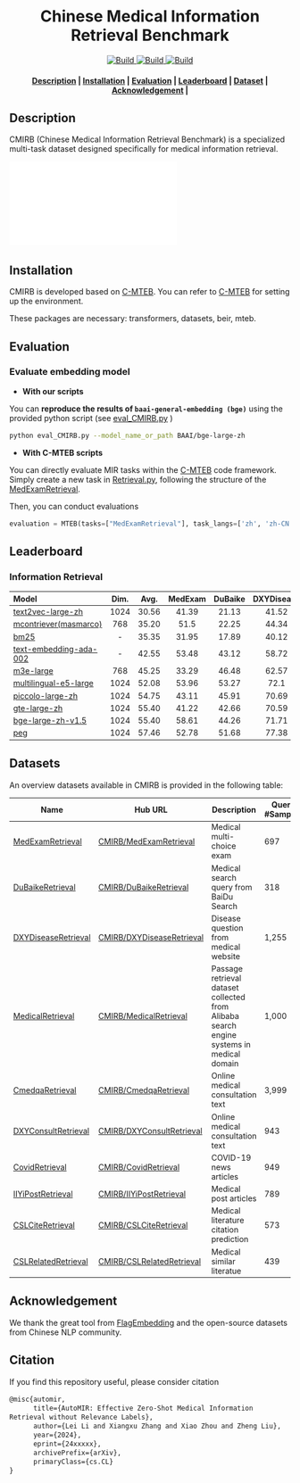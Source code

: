 <h1 align="center">Chinese Medical Information Retrieval Benchmark</h1>
<p align="center">
    <a href="https://www.python.org/">
            <img alt="Build" src="https://img.shields.io/badge/Contribution-Welcome-blue">
    </a>
    <a href="https://huggingface.co/CMIRB">
        <img alt="Build" src="https://img.shields.io/badge/CMIRB-🤗-yellow">
    </a>
    <a href="https://www.python.org/">
        <img alt="Build" src="https://img.shields.io/badge/Made with-Python-red">
    </a>
</p>

<h4 align="center">
    <p>
        <a href=#description>Description</a> | 
        <a href=#installation>Installation</a> | 
        <a href=#evaluation>Evaluation</a>  |
        <a href="#leaderboard">Leaderboard</a> |
        <a href="#dataset">Dataset</a> |
        <a href="#acknowledgement">Acknowledgement</a> |
    <p>
</h4>

## Description
CMIRB (Chinese Medical Information Retrieval Benchmark) is a specialized multi-task dataset designed specifically for medical information retrieval.

![CMIRB](assets/bench.pdf)

## Installation
CMIRB is developed based on [C-MTEB](https://github.com/FlagOpen/FlagEmbedding/tree/master/C_MTEB). 
You can refer to [C-MTEB](https://github.com/FlagOpen/FlagEmbedding/tree/master/C_MTEB) for setting up the environment. 

These packages are necessary: transformers, datasets, beir, mteb.

## Evaluation

### Evaluate embedding model
* **With our scripts**

You can **reproduce the results of `baai-general-embedding (bge)`** using the provided python script (see [eval_CMIRB.py](./eval_CMIRB.py) )
```bash
python eval_CMIRB.py --model_name_or_path BAAI/bge-large-zh
```

* **With C-MTEB scripts** 

You can directly evaluate MIR tasks within the [C-MTEB](https://github.com/FlagOpen/FlagEmbedding/tree/master/C_MTEB) code framework. 
Simply create a new task in [Retrieval.py](https://github.com/FlagOpen/FlagEmbedding/blob/master/C_MTEB/C_MTEB/tasks/Retrieval.py), following the structure of the [MedExamRetrieval](./CMIRB/Retrieval.py).

Then, you can conduct evaluations 
```python
evaluation = MTEB(tasks=["MedExamRetrieval"], task_langs=['zh', 'zh-CN'])
```

## Leaderboard

### Information Retrieval 

| Model | Dim. | Avg. | MedExam | DuBaike | DXYDisease | Medical | Cmedqa | DXYConsult | Covid | IIYiPost | CSLCite | CSLRel |  
|:-------------------------------|:--------:|:--------:|:--------:|:--------:|:--------:|:--------:|:--------:|:--------:|:--------:|:--------:|:--------:|:--------:|
| [text2vec-large-zh](https://huggingface.co/GanymedeNil/text2vec-large-chinese) | 1024 | 30.56 | 41.39 | 21.13 | 41.52 | 30.93 | 15.53 | 21.92 | 60.48 | 29.47 | 20.21 | 23.01 |
| [mcontriever(masmarco)](https://huggingface.co/facebook/mcontriever-msmarco) | 768 | 35.20 | 51.5  | 22.25 | 44.34 | 38.5  | 22.71 | 20.04 | 56.01 | 28.11 | 34.59 | 33.95 |
| [bm25](https://huggingface.co/BAAI/bge-large-zh-v1.5) | - | 35.35 | 31.95 | 17.89 | 40.12 | 29.33 | 6.83  | 17.78 | 78.9  | 66.95 | 33.74 | 29.97 |
| [text-embedding-ada-002](https://openai.com/index/new-and-improved-embedding-model/) | - | 42.55 | 53.48 | 43.12 | 58.72 | 37.92 | 22.36 | 27.69 | 57.21 | 48.6  | 32.97 | 43.4  |
| [m3e-large](https://huggingface.co/moka-ai/m3e-large) | 768 | 45.25 | 33.29 | 46.48 | 62.57 | 48.66 | 30.73 | 41.05 | 61.33 | 45.03 | 35.79 | 47.54 |
| [multilingual-e5-large](https://huggingface.co/intfloat/multilingual-e5-large) | 1024 | 52.08 | 53.96 | 53.27 | 72.1  | 51.47 | 28.67 | 41.35 | 75.54 | 63.86 | 42.65 | 37.94 |
| [piccolo-large-zh](https://huggingface.co/sensenova/piccolo-large-zh) | 1024 | 54.75 | 43.11 | 45.91 | 70.69 | 59.04 | 41.99 | 47.35 | 85.04 | 65.89 | 44.31 | 44.21 |
| [gte-large-zh](https://huggingface.co/sensenova/piccolo-large-zh) | 1024 | 55.40 | 41.22 | 42.66 | 70.59 | 62.88 | 43.15 | 46.3  | 88.41 | 63.02 | 46.4  | 49.32 |
| [bge-large-zh-v1.5](https://huggingface.co/BAAI/bge-large-zh-v1.5) | 1024 | 55.40 | 58.61 | 44.26 | 71.71 | 59.6  | 42.57 | 47.73 | 73.33 | 67.13 | 43.27 | 45.79 |
| [peg](https://huggingface.co/TownsWu/PEG) | 1024 | 57.46 | 52.78 | 51.68 | 77.38 | 60.96 | 44.42 | 49.3  | 82.56 | 70.38 | 44.74 | 40.38 |

## Datasets

An overview datasets available in CMIRB is provided in the following table:

| Name |  Hub URL | Description | Query #Samples | Doc #Samples | 
|-----|-----|---------------------------|-----|-----|
| [MedExamRetrieval](https://arxiv.org/abs/xxxx) | [CMIRB/MedExamRetrieval](https://huggingface.co/datasets/CMIRB/MedExamRetrieval) | Medical multi-choice exam  | 697 | 27,871 |
| [DuBaikeRetrieval](https://arxiv.org/abs/xxxx) | [CMIRB/DuBaikeRetrieval](https://huggingface.co/datasets/CMIRB/DuBaikeRetrieval) | Medical search query from BaiDu Search  | 318 | 56,441 |
| [DXYDiseaseRetrieval](https://arxiv.org/abs/xxxx) | [CMIRB/DXYDiseaseRetrieval](https://huggingface.co/datasets/CMIRB/DXYDiseaseRetrieval) | Disease question from medical website  | 1,255 | 54,021 |
| [MedicalRetrieval](https://arxiv.org/abs/2203.03367) | [CMIRB/MedicalRetrieval](https://huggingface.co/datasets/C-MTEB/MedicalRetrieval) | Passage retrieval dataset collected from Alibaba search engine systems in medical domain | 1,000  | 100,999 |
| [CmedqaRetrieval](https://aclanthology.org/2022.emnlp-main.357.pdf) | [CMIRB/CmedqaRetrieval](https://huggingface.co/datasets/C-MTEB/CmedqaRetrieval) |  Online medical consultation text | 3,999 | 100,001 |
| [DXYConsultRetrieval](https://arxiv.org/abs/xxxx) | [CMIRB/DXYConsultRetrieval](https://huggingface.co/datasets/CMIRB/DXYConsultRetrieval) | Online medical consultation text  | 943 | 12,577 |
| [CovidRetrieval](https://aclanthology.org/2022.emnlp-main.357.pdf) | [CMIRB/CovidRetrieval](https://huggingface.co/datasets/C-MTEB/CovidRetrieval) | COVID-19 news articles | 949  | 100,001 |
| [IIYiPostRetrieval](https://arxiv.org/abs/xxxx) | [CMIRB/IIYiPostRetrieval](https://huggingface.co/datasets/CMIRB/IIYiPostRetrieval) | Medical post articles  | 789 | 27,570 |
| [CSLCiteRetrieval](https://arxiv.org/abs/xxxx) | [CMIRB/CSLCiteRetrieval](https://huggingface.co/datasets/CMIRB/CSLCiteRetrieval) | Medical literature citation prediction  | 573 | 36,703 |
| [CSLRelatedRetrieval](https://arxiv.org/abs/xxxx) | [CMIRB/CSLRelatedRetrieval](https://huggingface.co/datasets/CMIRB/CSLRelatedRetrieval) | Medical similar literatue  | 439 | 36,758 |


 
## Acknowledgement

We thank the great tool from [FlagEmbedding](https://github.com/FlagOpen/FlagEmbedding)  and the open-source datasets from Chinese NLP community.


## Citation

If you find this repository useful, please consider citation

```
@misc{automir,
      title={AutoMIR: Effective Zero-Shot Medical Information Retrieval without Relevance Labels}, 
      author={Lei Li and Xiangxu Zhang and Xiao Zhou and Zheng Liu},
      year={2024},
      eprint={24xxxxx},
      archivePrefix={arXiv},
      primaryClass={cs.CL}
}
```
